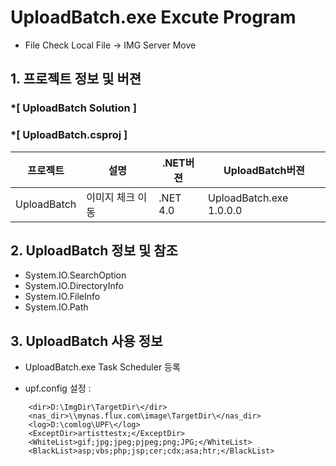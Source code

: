 # UploadBatch.exe Excute Program 
- File Check Local File -> IMG Server Move

## 1. 프로젝트 정보 및 버젼

### *[ UploadBatch Solution ]	
### *[ UploadBatch.csproj ]	

| 프로젝트 | 설명 | .NET버젼 | UploadBatch버젼 |
| -------- | -------- | -------- | -------- |
| UploadBatch | 이미지 체크 이동	| .NET 4.0	| UploadBatch.exe 1.0.0.0 |

## 2. UploadBatch 정보 및 참조
- System.IO.SearchOption
- System.IO.DirectoryInfo
- System.IO.FileInfo
- System.IO.Path

## 3. UploadBatch 사용 정보
* UploadBatch.exe Task Scheduler 등록

* upf.config 설정 :
```
	<dir>D:\ImgDir\TargetDir\</dir> 
	<nas_dir>\\mynas.flux.com\image\TargetDir\</nas_dir>
 	<log>D:\comlog\UPF\</log>
	<ExceptDir>artisttestx;</ExceptDir>
	<WhiteList>gif;jpg;jpeg;pjpeg;png;JPG;</WhiteList>
	<BlackList>asp;vbs;php;jsp;cer;cdx;asa;htr;</BlackList>
```
